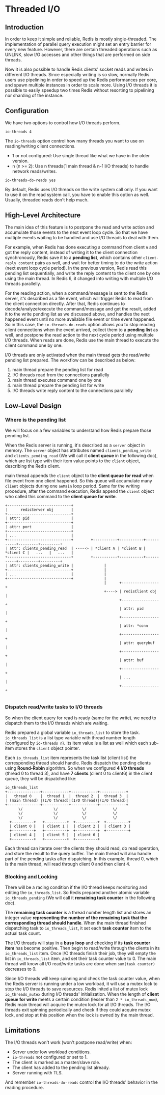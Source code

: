 # Threaded I/O
## Introduction
In order to keep it simple and reliable, Redis is mostly single-threaded. The implementation of parallel query execution might set an entry barrier for every new feature. However, there are certain threaded operations such as UNLINK, slow I/O accesses and other things that are performed on side threads.

Now it is also possible to handle Redis clients' socket reads and writes in different I/O threads. Since especially writing is so slow, normally Redis users use pipelining in order to speed up the Redis performances per core, and spawn multiple instances in order to scale more. Using I/O threads it is possible to easily speedup two times Redis without resorting to pipelining nor sharding of the instance.

## Configuration
We have two options to control how I/O threads perform.
```
io-threads 4
```
The `io-threads` option control how many threads you want to use on reading/writing client connections.
- 1 or not configured: Use single thread like what we have in the older version.
- n (n >= 2): Use n threads(1 main thread & n-1 I/O threads) to handle network reads/writes.

```
io-threads-do-reads yes
```
By default, Redis uses I/O threads on the write system call only. If you want to use it on the read  system call, you have to enable this option as well. Usually, threaded reads don't help much.

## High-Level Architecture
The main idea of this feature is to postpone the read and write action and accumulate those events to the next event loop cycle. So that we have multiple events waiting to be handled and use I/O threads to deal with them.

For example, when Redis has done executing a command from client `A` and got the reply content, instead of writing it to the client connection synchronously, Redis save it to a **pending list**, which contains other `client-reply content` pairs as well, and wait for better timing to do the write action (next event loop cycle period). In the previous version, Redis read this pending list sequentially, and write the reply content to the client one by one using the main thread. In Redis 6, it changed into writing with multiple I/O threads parallelly.

For the reading action, when a command/message is sent to the Redis server, it's described as a file event, which will trigger Redis to read from the client connection directly. After that, Redis continues to decode/analyze/execute the command/message and get the result, added it to the write pending list as we discussed above, and handles the next happened event until no more available file event or time event happened. So in this case, the `io-threads-do-reads` option allows you to stop reading client connections when the event arrived, collect them to a **pending list** as well, and postpone the read action to the next cycle period using multiple I/O threads. When reads are done, Redis use the main thread to execute the client command one by one.

I/O threads are only activated when the main thread gets the read/write pending list prepared. The workflow can be described as below:

1. main thread prepare the pending list for read
2. I/O threads read from the connections parallelly
3. main thread executes command one by one
4. main thread prepare the pending list for write
5. I/O threads write reply content to the connections parallelly


## Low-Level Design
### Where is the pending list
We will focus on a few variables to understand how Redis prepare those pending list.

When the Redis server is running, it's described as a `server` object in memory. The `server` object has attributes named `clients_pending_write` and `clients_pending_read` (We will call it **client queue** in the following doc), which are list type with their item value points to the `client` object, describing the Redis client.

main thread appends the `client` object to the **client queue for read** when file event from one client happened. So this queue will accumulate many `client` objects during one `aeMain` loop period. Same for the writing procedure, after the command execution, Redis append the `client` object who called this command to the **client queue for write**.
```
+-----------------------------+
|      redisServer obj        |
+-----------------------------+
| attr: pid                   |
+-----------------------------+
| attr: port                  |
+-----------------------------+
| ...                         | 
+-----------------------------+        +-----------+-----------+-----------+---------+---------+
| attr: clients_pending_read  | -----> | *client A | *client B | *client C |   ...   |   ...   |
+-----------------------------+        +-----------+-----------+-----------+---------+---------+
| attr: clients_pending_write |              |
+-----------------------------+              |
| ...                         |              |
+-----------------------------+              |
                                             |      +-----------------+
                                             +----> | redisClient obj |
                                                    +-----------------+
                                                    | attr: pid       |
                                                    +-----------------+
                                                    | attr: *conn     |
                                                    +-----------------+
                                                    | attr: querybuf  |
                                                    +-----------------+
                                                    | attr: buf       |
                                                    +-----------------+
                                                    | ...             |
                                                    +-----------------+


```

### Dispatch read/write tasks to I/O threads
So when the client query for read is ready (same for the write), we need to dispatch them to the I/O threads which are waiting.

Redis prepared a global variable `io_threads_list` to store the task. `io_threads_list` is a list type variable with thread number length (configured by `io-threads n`). Its item value is a list as well which each sub-item stores the `client` object pointer.

Each `io_threads_list` item represents the task list (client list) the corresponding thread should handle. Redis dispatch the pending clients using **Round-Robin** algorithm. So when we configured **4 I/O threads** (thread 0 to thread 3), and have **7 clients** (client 0 to client6) in the client queue, they will be dispatched like:
```
io_threads_list
+---------------+------------+------------+------------+
|   thread 0    |  thread 1  |  thread 2  |  thread 3  |
| (main thread) |(I/O thread)|(I/O thread)|(I/O thread)|
+---------------+------------+------------+------------+
      \/              \/           \/            \/        
      \/              \/           \/            \/             
      \/              \/           \/            \/        
  +----------+   +----------+  +----------+  +----------+
  | client 0 |   | client 1 |  | client 2 |  | client 3 |
  +----------+   +----------+  +----------+  +----------+
  | client 4 |   | client 5 |  | client 6 |
  +----------+   +----------+  +----------+

```

Each thread can iterate over the clients they should read, do read operation, and store the result to the query buffer. The main thread will also handle part of the pending tasks after dispatching. In this example, thread 0, which is the main thread, will read through client 0 and then client 4.

### Blocking and Locking
There will be a racing condition if the I/O thread keeps monitoring and editing the `io_threads_list`. So Redis prepared another atomic variable `io_threads_pending` (We will call it **remaining task counter** in the following doc).

The **remaining task counter** is a thread number length list and stores an integer value **representing the number of the remaining task that the corresponding thread should handle**. When the main thread finished dispatching task to `io_threads_list`, it set each **task counter** item to the actual task count.

The I/O threads will stay in a **busy loop** and checking if its **task counter item** has become positive. Then begin to read/write through the clients in its `io_threads_list` item. Once I/O threads finish their job, they will empty the list in `io_threads_list` item, and set their task counter value to 0. The main thread will know all I/O read/write tasks are done when `sum(task counter)` decreases to 0.

Since I/O threads will keep spinning and check the task counter value, when the Redis server is running under a low workload, it will use a mutex lock to stop the I/O threads to save resources. Redis inited a list of mutex lock `io_threads_mutex` during I/O threads' initialization. When the length of **client queue for write** meets a certain condition (lesser than `2 * io_threads_num`), Redis main thread will acquire the mutex lock for all I/O threads. The I/O threads exit spinning periodically and check if they could acquire mutex lock, and stop at this position when the lock is owned by the main thread.

## Limitations
The I/O threads won't work (won't postpone read/write) when:
- Server under low workload conditions.
- `io-threads` not configured or set to 1.
- The client is marked as a master/slave role.
- The client has added to the pending list already.
- Server running with TLS.

And remember `io-threads-do-reads` control the I/O threads' behavior in the reading procedure.
